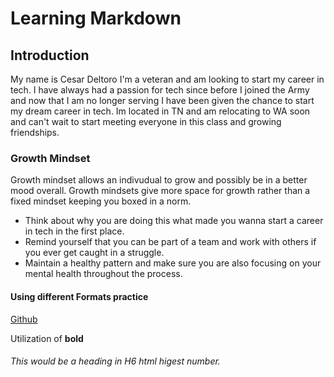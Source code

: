 # Learning Markdown

## Introduction
My name is Cesar Deltoro I'm a veteran and am looking to start my career in tech. I have always had a passion for tech since before I joined the Army and now that I am no longer serving I have been given the chance to start my dream career in tech. Im located in TN and am relocating to WA soon and can't wait to start meeting everyone in this class and growing friendships.

### Growth Mindset
Growth mindset allows an indivudual to grow and possibly be in a better mood overall. Growth mindsets give more space for growth rather than a fixed mindset keeping you boxed in a norm. 

* Think about why you are doing this what made you wanna start a career in tech in the first place.
* Remind yourself that you can be part of a team and work with others if you ever get caught in a struggle.
* Maintain a healthy pattern and make sure you are also focusing on your mental health throughout the process.

#### Using different Formats practice

[Github](https://github.com/cesardeltoroc)

Utilization of **bold** 

###### This would be a heading in H6 html higest number.
